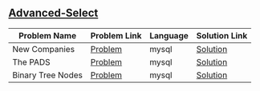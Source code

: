 ## [Advanced-Select](https://www.hackerrank.com/domains/sql/advanced-select)

Problem Name|Problem Link|Language|Solution Link
---|---|---|---
New Companies|[Problem](https://www.hackerrank.com/challenges/the-company/problem)|mysql|[Solution](./the-company.sql)
The PADS|[Problem](https://www.hackerrank.com/challenges/the-pads/problem)|mysql|[Solution](./the-pads.sql)
Binary Tree Nodes|[Problem](https://www.hackerrank.com/challenges/binary-search-tree-1/problem)|mysql|[Solution](./binary-search-tree-1.sql)
